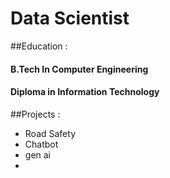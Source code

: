 
# Data Scientist

##Education : 

#### B.Tech In Computer Engineering 
#### Diploma in Information Technology

##Projects : 
- Road Safety
- Chatbot
- gen ai
- 
